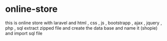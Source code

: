 # online-store
this is online store with laravel and html , css , js , bootstrapp , ajax , jquery , php , sql
extract zipped file and create the data base and name it (shopie) and import sql file 

